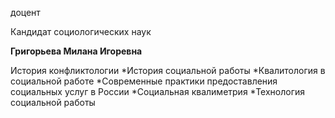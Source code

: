 доцент

Кандидат социологических наук

**Григорьева Милана Игоревна**

История конфликтологии
	*История социальной работы
	*Квалитология в социальной работе
	*Современные практики предоставления социальных услуг в России
	*Социальная квалиметрия
	*Технология социальной работы